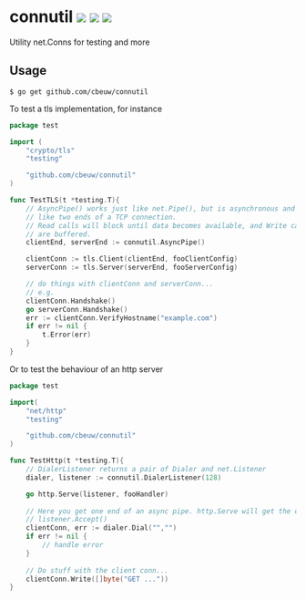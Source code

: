 # connutil [![](https://godoc.org/github.com/cbeuw/connutil?status.svg)](https://pkg.go.dev/github.com/cbeuw/connutil?tab=doc) [![](https://travis-ci.org/cbeuw/connutil.svg?branch=master)](https://travis-ci.org/github/cbeuw/connutil) [![](https://codecov.io/gh/cbeuw/connutil/branch/master/graph/badge.svg)](https://codecov.io/gh/cbeuw/connutil)
Utility net.Conns for testing and more
## Usage
`$ go get github.com/cbeuw/connutil`

To test a tls implementation, for instance
```go
package test

import (
    "crypto/tls"
    "testing"

    "github.com/cbeuw/connutil"
)

func TestTLS(t *testing.T){
    // AsyncPipe() works just like net.Pipe(), but is asynchronous and behaves more
    // like two ends of a TCP connection.
    // Read calls will block until data becomes available, and Write calls
    // are buffered.
    clientEnd, serverEnd := connutil.AsyncPipe()

    clientConn := tls.Client(clientEnd, fooClientConfig)
    serverConn := tls.Server(serverEnd, fooServerConfig)

    // do things with clientConn and serverConn...
    // e.g.
    clientConn.Handshake()
    go serverConn.Handshake()
    err := clientConn.VerifyHostname("example.com")
    if err != nil {
        t.Error(err)
    }
}
```

Or to test the behaviour of an http server
```go
package test

import(
    "net/http"
    "testing"

    "github.com/cbeuw/connutil"
)

func TestHttp(t *testing.T){
    // DialerListener returns a pair of Dialer and net.Listener
    dialer, listener := connutil.DialerListener(128)

    go http.Serve(listener, fooHandler)
    
    // Here you get one end of an async pipe. http.Serve will get the other end from
    // listener.Accept() 
    clientConn, err := dialer.Dial("","")
    if err != nil {
        // handle error
    }
    
    // Do stuff with the client conn...
    clientConn.Write([]byte("GET ..."))
}
```